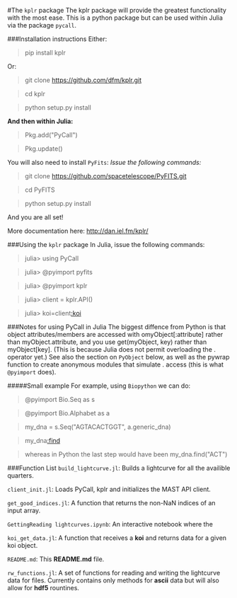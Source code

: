 #The `kplr` package
The kplr package will provide the greatest functionality with the most ease.
This is a python package but can be used within Julia via the package <code>pycall</code>.

###Installation instructions
Either:
> pip install kplr 

Or:
>git clone https://github.com/dfm/kplr.git

>cd kplr

>python setup.py install 

**And then within Julia:**

> Pkg.add("PyCall")

> Pkg.update()

You will also need to install <code>PyFits</code>: _Issue the following commands:_

> git clone https://github.com/spacetelescope/PyFITS.git 

> cd PyFITS

> python setup.py install

And you are all set!

More documentation here: http://dan.iel.fm/kplr/ 

###Using the `kplr` package
In Julia, issue the following commands:

>julia> using PyCall
 
>julia> @pyimport pyfits
 
>julia> @pyimport kplr
 
>julia> client = kplr.API()
 
>julia> koi=client[:koi](952.01)

###Notes for using PyCall in Julia
The biggest diffence from Python is that object attributes/members are accessed with omyObject[:attribute] rather than myObject.attribute, and you use get(myObject, key) rather than myObject[key].
(This is because Julia does not permit overloading the . operator yet.)
See also the section on <code>PyObject</code> below, as well as the pywrap function to create anonymous modules that simulate . access (this is what <code>@pyimport</code> does).

#####Small example
For example, using <code>Biopython</code> we can do:

 >@pyimport Bio.Seq as s

 >@pyimport Bio.Alphabet as a

 >my_dna = s.Seq("AGTACACTGGT", a.generic_dna)

 >my_dna[:find]("ACT")

 >whereas in Python the last step would have been my_dna.find("ACT")

###Function List
<code>build_lightcurve.jl</code>: Builds a lightcurve for all the availible quarters.

<code>client_init.jl</code>: Loads PyCall, kplr and initializes the MAST API client.

<code>get_good_indices.jl</code>: A function that returns the non-NaN indices of an input array.

<code>GettingReading lightcurves.ipynb</code>: An interactive notebook where the 

<code>koi_get_data.jl</code>: A function that receives a **koi** and returns data for a given koi object.

<code>README.md</code>: This **README.md** file.

<code>rw_functions.jl</code>: A set of functions for reading and writing the lightcurve data for files. Currently contains only methods for **ascii** data but will also allow for **hdf5** rountines.
